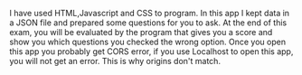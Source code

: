 I have used HTML,Javascript and CSS to program. In this app I kept data in a JSON file and prepared some questions for you to ask. At the end of this exam, you will be evaluated by the program that gives you a score and show you which questions you checked the wrong option. Once you open this app you probably get CORS error, if you use Localhost to open this app, you will not get an error. This is why origins don't match.
